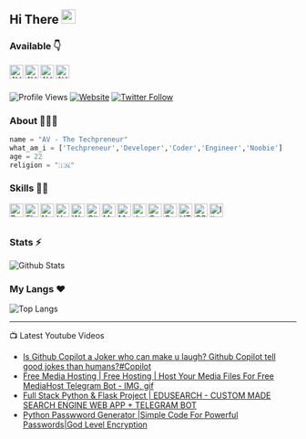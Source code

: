 ## Hi There <a href="https://www.youtube.com/channel/UCUXqHoKTMtk1jpViwNpbTBA"><img src="https://media.giphy.com/media/hvRJCLFzcasrR4ia7z/giphy.gif" width="25px"></a>


### Available 👇
<p>
  <a href="https://twitter.com/the_techpreneur">
    <img align="left" alt="AV Twitter" width="24px" src="https://cdn.jsdelivr.net/npm/simple-icons@3.2.0/icons/twitter.svg" />
  </a>
  <a href="https://www.youtube.com/channel/UCUXqHoKTMtk1jpViwNpbTBA">
    <img align="left" alt="AV YouTube" width="24px" src="https://cdn.jsdelivr.net/npm/simple-icons@3.2.0/icons/youtube.svg" />
  </a>
  <a href="https://instagram.com/thetechpreneur">
    <img align="left" alt="AV Instagram" width="24px" src="https://cdn.jsdelivr.net/npm/simple-icons@3.2.0/icons/instagram.svg" />
  </a>
  <a href="https://telegram.dog/thetechpreneur">
    <img align="left" alt="AV Telegram" width="24px" src="https://cdn.jsdelivr.net/npm/simple-icons@3.2.0/icons/telegram.svg" />
  </a>
</p>
</br>
</br>


![Profile Views](https://hits.seeyoufarm.com/api/count/incr/badge.svg?url=https://github.com/avthetechpreneur/&title=Profile%20Views)
[![Website](https://img.shields.io/website?label=youtube.com&style=for-the-badge&url=https://www.youtube.com/channel/UCUXqHoKTMtk1jpViwNpbTBA)](https://www.youtube.com/channel/UCUXqHoKTMtk1jpViwNpbTBA)
[![Twitter Follow](https://img.shields.io/twitter/follow/the_techpreneur?color=1DA1F2&logo=twitter&style=for-the-badge)](https://twitter.com/intent/follow?original_referer=https%3A%2F%2Fgithub.com%2Favthetechpreneur&screen_name=the_techpreneur)

### About 🙋🏻‍♂️
```python
name = "AV - The Techpreneur"
what_am_i = ['Techpreneur','Developer','Coder','Engineer','Noobie']
age = 22
religion = "🇮🇳"
```


### Skills 👨‍💻

<img align="left" alt="Python" width="24px" src="https://cdn.jsdelivr.net/npm/simple-icons@3.2.0/icons/python.svg" />
<img align="left" alt="Flask" width="24px" src="https://cdn.jsdelivr.net/npm/simple-icons@3.2.0/icons/flask.svg" />
<img align="left" alt="Node" width="24px" src="https://cdn.jsdelivr.net/npm/simple-icons@3.2.0/icons/node-dot-js.svg" />
<img align="left" alt="Heroku" width="24px" src="https://cdn.jsdelivr.net/npm/simple-icons@3.2.0/icons/heroku.svg" />
<img align="left" alt="Wordpress" width="24px" src="https://cdn.jsdelivr.net/npm/simple-icons@3.2.0/icons/wordpress.svg" />
<img align="left" alt="GitHub" width="24px" src="https://cdn.jsdelivr.net/npm/simple-icons@3.2.0/icons/github.svg" />
<img align="left" alt="MongoDB" width="24px" src="https://cdn.jsdelivr.net/npm/simple-icons@3.2.0/icons/mongodb.svg" />
<img align="left" alt="MySQL" width="24px" src="https://cdn.jsdelivr.net/npm/simple-icons@3.2.0/icons/mysql.svg" />
<img align="left" alt="JavaScript" width="24px" src="https://cdn.jsdelivr.net/npm/simple-icons@3.2.0/icons/javascript.svg" />
<img align="left" alt="C" width="24px" src="https://cdn.jsdelivr.net/npm/simple-icons@3.2.0/icons/c.svg" />
<img align="left" alt="C++" width="24px" src="https://cdn.jsdelivr.net/npm/simple-icons@3.2.0/icons/cplusplus.svg" />
<img align="left" alt="HTML" width="24px" src="https://cdn.jsdelivr.net/npm/simple-icons@3.2.0/icons/html5.svg" />
<img align="left" alt="CSS" width="24px" src="https://cdn.jsdelivr.net/npm/simple-icons@3.2.0/icons/css3.svg" />
<img align="left" alt="Illustrator" width="24px" src="https://cdn.jsdelivr.net/npm/simple-icons@3.2.0/icons/adobeillustrator.svg" />
</br>
</br>


### Stats ⚡️

![Github Stats](https://readmestats.vercel.app/api?username=avthetechpreneur&show_icons=true&title_color=00FFC9&icon_color=00FFC9&text_color=ffffff&bg_color=000000&count_private=true&include_all_commits=true)

### My Langs ❤️

![Top Langs](https://github-readme-stats.vercel.app/api/top-langs/?username=avthetechpreneur&layout=compact)

---

📺 Latest Youtube Videos 
<!-- YOUTUBE:START -->
- [Is Github Copilot a Joker who can make u laugh? Github Copilot tell good jokes than humans?#Copilot](https://www.youtube.com/watch?v=z51tozUciPk)
- [Free Media Hosting | Free Hosting | Host Your Media Files For Free MediaHost Telegram Bot - IMG, gif](https://www.youtube.com/watch?v=bvKdBcVZefc)
- [Full Stack Python &amp; Flask Project | EDUSEARCH  - CUSTOM MADE SEARCH ENGINE WEB APP + TELEGRAM BOT](https://www.youtube.com/watch?v=T9c2CFSqEog)
- [Python Passwword Generator |Simple Code For Powerful Passwords|God Level Encryption](https://www.youtube.com/watch?v=QLI2gIiNiDw)
<!-- YOUTUBE:END --> 